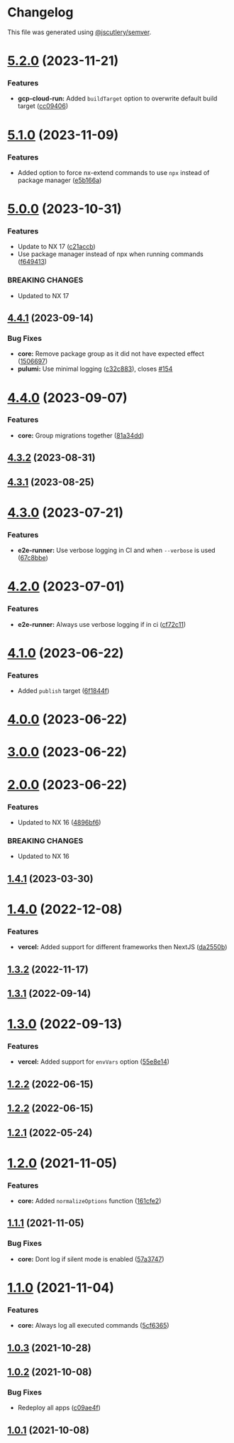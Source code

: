 # Changelog

This file was generated using [@jscutlery/semver](https://github.com/jscutlery/semver).

# [5.2.0](https://github.com/TriPSs/nx-extend/compare/core@5.1.0...core@5.2.0) (2023-11-21)


### Features

* **gcp-cloud-run:** Added `buildTarget` option to overwrite default build target ([cc09406](https://github.com/TriPSs/nx-extend/commit/cc0940606be3cc37340da582204673ddf568ad6e))



# [5.1.0](https://github.com/TriPSs/nx-extend/compare/core@5.0.0...core@5.1.0) (2023-11-09)


### Features

* Added option to force nx-extend commands to use `npx` instead of package manager ([e5b166a](https://github.com/TriPSs/nx-extend/commit/e5b166acd40516f3e7eeae008ac6e2ef4a313f69))



# [5.0.0](https://github.com/TriPSs/nx-extend/compare/core@4.4.1...core@5.0.0) (2023-10-31)


### Features

* Update to NX 17 ([c21accb](https://github.com/TriPSs/nx-extend/commit/c21accbed588d43cb5a53b4ce5d061722e7740f2))
* Use package manager instead of npx when running commands ([f649413](https://github.com/TriPSs/nx-extend/commit/f649413c682f493a00c59c9ee09ed1ff45df1d77))


### BREAKING CHANGES

* Updated to NX 17



## [4.4.1](https://github.com/TriPSs/nx-extend/compare/core@4.4.0...core@4.4.1) (2023-09-14)


### Bug Fixes

* **core:** Remove package group as it did not have expected effect ([1506697](https://github.com/TriPSs/nx-extend/commit/15066972ca4f9f3bad7d1bde0ea26276f85b1bf0))
* **pulumi:** Use minimal logging ([c32c883](https://github.com/TriPSs/nx-extend/commit/c32c883bf75cbf72e13439662087eebc954b2495)), closes [#154](https://github.com/TriPSs/nx-extend/issues/154)



# [4.4.0](https://github.com/TriPSs/nx-extend/compare/core@4.3.2...core@4.4.0) (2023-09-07)


### Features

* **core:** Group migrations together ([81a34dd](https://github.com/TriPSs/nx-extend/commit/81a34ddc834791c2d6b49a63a22977a67d8483e7))



## [4.3.2](https://github.com/TriPSs/nx-extend/compare/core@4.3.1...core@4.3.2) (2023-08-31)



## [4.3.1](https://github.com/TriPSs/nx-extend/compare/core@4.3.0...core@4.3.1) (2023-08-25)



# [4.3.0](https://github.com/TriPSs/nx-extend/compare/core@4.2.0...core@4.3.0) (2023-07-21)


### Features

* **e2e-runner:** Use verbose logging in CI and when `--verbose` is used ([67c8bbe](https://github.com/TriPSs/nx-extend/commit/67c8bbeb4f258b543ed49ce84af700ba40a890b2))



# [4.2.0](https://github.com/TriPSs/nx-extend/compare/core@4.1.0...core@4.2.0) (2023-07-01)


### Features

* **e2e-runner:** Always use verbose logging if in ci ([cf72c11](https://github.com/TriPSs/nx-extend/commit/cf72c11843391c20627077ac93cee1661080bf29))



# [4.1.0](https://github.com/TriPSs/nx-extend/compare/core@4.0.0...core@4.1.0) (2023-06-22)


### Features

* Added `publish` target ([6f1844f](https://github.com/TriPSs/nx-extend/commit/6f1844f792b704d63fca2663363ca0f65fe6451c))



# [4.0.0](https://github.com/TriPSs/nx-extend/compare/core@3.0.0...core@4.0.0) (2023-06-22)



# [3.0.0](https://github.com/TriPSs/nx-extend/compare/core@2.0.0...core@3.0.0) (2023-06-22)



# [2.0.0](https://github.com/TriPSs/nx-extend/compare/core@1.4.1...core@2.0.0) (2023-06-22)


### Features

* Updated to NX 16 ([4896bf6](https://github.com/TriPSs/nx-extend/commit/4896bf66940e1b69e0f2e3971a7864a1da20b2ef))


### BREAKING CHANGES

* Updated to NX 16



## [1.4.1](https://github.com/TriPSs/nx-extend/compare/core@1.4.0...core@1.4.1) (2023-03-30)



# [1.4.0](https://github.com/TriPSs/nx-extend/compare/core@1.3.2...core@1.4.0) (2022-12-08)


### Features

* **vercel:** Added support for different frameworks then NextJS ([da2550b](https://github.com/TriPSs/nx-extend/commit/da2550b186321baedf5d5a137d84d594f1313c36))



## [1.3.2](https://github.com/TriPSs/nx-extend/compare/core@1.3.1...core@1.3.2) (2022-11-17)



## [1.3.1](https://github.com/TriPSs/nx-extend/compare/core@1.3.0...core@1.3.1) (2022-09-14)



# [1.3.0](https://github.com/TriPSs/nx-extend/compare/core@1.2.2...core@1.3.0) (2022-09-13)


### Features

* **vercel:** Added support for `envVars` option ([55e8e14](https://github.com/TriPSs/nx-extend/commit/55e8e14d2f7304a6833bc49881cfd3554a051192))



## [1.2.2](https://github.com/TriPSs/nx-extend/compare/core@1.2.1...core@1.2.2) (2022-06-15)



## [1.2.2](https://github.com/TriPSs/nx-extend/compare/core@1.2.1...core@1.2.2) (2022-06-15)



## [1.2.1](https://github.com/TriPSs/nx-extend/compare/core@1.2.0...core@1.2.1) (2022-05-24)



# [1.2.0](https://github.com/TriPSs/nx-extend/compare/core@1.1.1...core@1.2.0) (2021-11-05)


### Features

* **core:** Added `normalizeOptions` function ([161cfe2](https://github.com/TriPSs/nx-extend/commit/161cfe2c845f22b328ba0bfd03be1ed82f33f9e3))



## [1.1.1](https://github.com/TriPSs/nx-extend/compare/core@1.1.0...core@1.1.1) (2021-11-05)


### Bug Fixes

* **core:** Dont log if silent mode is enabled ([57a3747](https://github.com/TriPSs/nx-extend/commit/57a37470cbfc7b1cd94e898a24c1c0e987424e8f))



# [1.1.0](https://github.com/TriPSs/nx-extend/compare/core@1.0.3...core@1.1.0) (2021-11-04)


### Features

* **core:** Always log all executed commands ([5cf6365](https://github.com/TriPSs/nx-extend/commit/5cf6365a9edee096f46d30b34f9bcf1254e7c971))



## [1.0.3](https://github.com/TriPSs/nx-extend/compare/core@1.0.2...core@1.0.3) (2021-10-28)



## [1.0.2](https://github.com/TriPSs/nx-extend/compare/core@1.0.1...core@1.0.2) (2021-10-08)

### Bug Fixes

* Redeploy all apps ([c09ae4f](https://github.com/TriPSs/nx-extend/commit/c09ae4f2993b5e383ca7b02d3df66c93a0a64df5))

## [1.0.1](https://github.com/TriPSs/nx-extend/compare/core@1.0.0...core@1.0.1) (2021-10-08)
